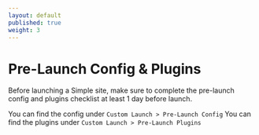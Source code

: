 ```yaml
---
layout: default
published: true
weight: 3
---
```


# Pre-Launch Config & Plugins
Before launching a Simple site, make sure to complete the pre-launch config and plugins checklist at least 1 day before launch.

You can find the config under `Custom Launch > Pre-Launch Config`
You can find the plugins under `Custom Launch > Pre-Launch Plugins`
